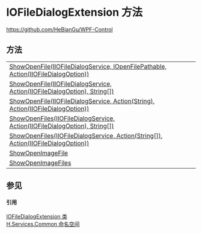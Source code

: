 # IOFileDialogExtension 方法
https://github.com/HeBianGu/WPF-Control



## 方法
<table>
<tr>
<td><a href="ea7b3886-74d6-99dc-0035-81fe2c1504b6">ShowOpenFile(IIOFileDialogService, IOpenFilePathable, Action(IIOFileDialogOption))</a></td>
<td> </td></tr>
<tr>
<td><a href="1707356e-2197-72f3-8699-f2d73e806ac2">ShowOpenFile(IIOFileDialogService, Action(IIOFileDialogOption), String[])</a></td>
<td> </td></tr>
<tr>
<td><a href="b53f3540-bedb-4f9b-3c87-f008137248ae">ShowOpenFile(IIOFileDialogService, Action(String), Action(IIOFileDialogOption))</a></td>
<td> </td></tr>
<tr>
<td><a href="dedbdf81-99b7-203d-0144-1ac607df4808">ShowOpenFiles(IIOFileDialogService, Action(IIOFileDialogOption), String[])</a></td>
<td> </td></tr>
<tr>
<td><a href="3d6d8be4-cee7-2929-0a3c-bb35cd25d0a5">ShowOpenFiles(IIOFileDialogService, Action(String[]), Action(IIOFileDialogOption))</a></td>
<td> </td></tr>
<tr>
<td><a href="4bf9a52f-dbf3-34ce-4f3e-672440acd841">ShowOpenImageFile</a></td>
<td> </td></tr>
<tr>
<td><a href="edf62d65-0602-2978-71f9-2efc68435aa1">ShowOpenImageFiles</a></td>
<td> </td></tr>
</table>

## 参见


#### 引用
<a href="de3cfc7b-67a4-a14b-9096-9f9f1638b11a">IOFileDialogExtension 类</a>  
<a href="b9cdd84f-6623-a51a-f53b-465103ced202">H.Services.Common 命名空间</a>  
